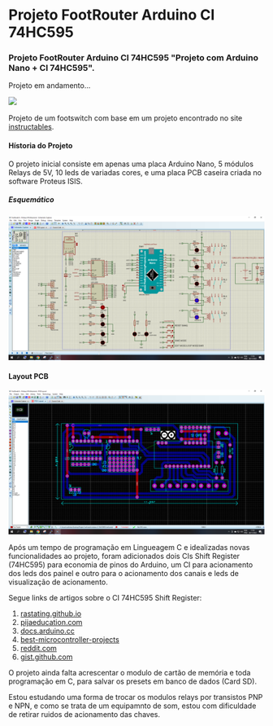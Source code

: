 # Projeto FootRouter Arduino CI 74HC595
### Projeto FootRouter Arduino CI 74HC595 "Projeto com Arduino Nano + CI 74HC595". 

Projeto em andamento...

[![](https://markdown-videos.deta.dev/youtube/edZq05Mqogc)](https://youtu.be/edZq05Mqogc)

Projeto de um footswitch com base em um projeto encontrado no site [instructables](https://www.instructables.com/arduino-programable-5-pedal-switcher/).

#### Hístoria do Projeto

O projeto inicial consiste em apenas uma placa Arduino Nano, 5 módulos Relays de 5V, 10 leds de variadas cores, e uma placa PCB caseira criada no software Proteus ISIS.

##### Esquemático
![](https://github.com/lcrochaDEV/Projeto_FootSwetch_Arduino_CI_74HC595/blob/main/Esquema.PNG)

#### Layout PCB
![](https://github.com/lcrochaDEV/Projeto_FootSwetch_Arduino_CI_74HC595/blob/main/pcb.PNG)

Após um tempo de programação em Lingueagem C e idealizadas novas funcionalidades ao projeto, foram adicionados dois CIs Shift Register (74HC595) para economia de pinos do Arduino, um CI para acionamento dos leds dos painel e outro para o acionamento dos canais e leds de visualização de acionamento.

Segue links de artigos sobre o CI 74HC595 Shift Register:
1. [rastating.github.io](https://rastating.github.io/using-a-74hc595-shift-register-with-an-arduino-uno/)
2. [pijaeducation.com](https://pijaeducation.com/arduino/seven-segment/shift-register-ic-74hc595/)
3. [docs.arduino.cc](https://docs.arduino.cc/tutorials/communication/guide-to-shift-out)
4. [best-microcontroller-projects](https://www.best-microcontroller-projects.com/74hc595.html)
5. [reddit.com](https://www.reddit.com/r/arduino/comments/iluho9/74hc595_sipo_shift_register_refusing_to_function/)
6. [gist.github.com](https://gist.github.com/RonilsonSantos/55add1a796b2ea1c37f0)

O projeto ainda falta acrescentar o modulo de cartão de memória e toda programação em C, para salvar os presets em banco de dados (Card SD).

Estou estudando uma forma de trocar os modulos relays por transistos PNP e NPN, e como se trata de um equipamnto de som, estou com dificuldade de retirar ruidos de acionamento das chaves.

